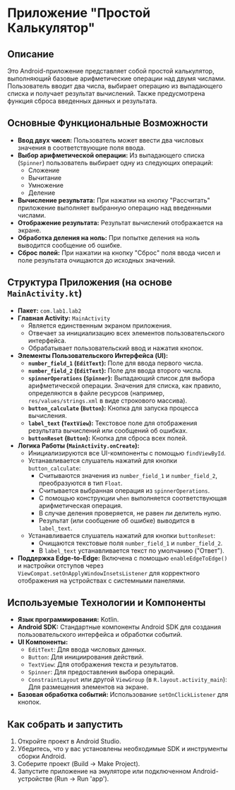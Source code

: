# Приложение "Простой Калькулятор"

## Описание

Это Android-приложение представляет собой простой калькулятор, выполняющий базовые арифметические операции над двумя числами. Пользователь вводит два числа, выбирает операцию из выпадающего списка и получает результат вычислений. Также предусмотрена функция сброса введенных данных и результата.

## Основные Функциональные Возможности

*   **Ввод двух чисел:** Пользователь может ввести два числовых значения в соответствующие поля ввода.
*   **Выбор арифметической операции:** Из выпадающего списка (`Spinner`) пользователь выбирает одну из следующих операций:
    *   Сложение
    *   Вычитание
    *   Умножение
    *   Деление
*   **Вычисление результата:** При нажатии на кнопку "Рассчитать" приложение выполняет выбранную операцию над введенными числами.
*   **Отображение результата:** Результат вычислений отображается на экране.
*   **Обработка деления на ноль:** При попытке деления на ноль выводится сообщение об ошибке.
*   **Сброс полей:** При нажатии на кнопку "Сброс" поля ввода чисел и поле результата очищаются до исходных значений.

## Структура Приложения (на основе `MainActivity.kt`)

*   **Пакет:** `com.lab1.lab2`
*   **Главная Activity:** `MainActivity`
    *   Является единственным экраном приложения.
    *   Отвечает за инициализацию всех элементов пользовательского интерфейса.
    *   Обрабатывает пользовательский ввод и нажатия кнопок.
*   **Элементы Пользовательского Интерфейса (UI):**
    *   **`number_field_1` (`EditText`):** Поле для ввода первого числа.
    *   **`number_field_2` (`EditText`):** Поле для ввода второго числа.
    *   **`spinnerOperations` (`Spinner`):** Выпадающий список для выбора арифметической операции. Значения для списка, как правило, определяются в файле ресурсов (например, `res/values/strings.xml` в виде строкового массива).
    *   **`button_calculate` (`Button`):** Кнопка для запуска процесса вычисления.
    *   **`label_text` (`TextView`):** Текстовое поле для отображения результата вычислений или сообщений об ошибках.
    *   **`buttonReset` (`Button`):** Кнопка для сброса всех полей.
*   **Логика Работы (`MainActivity.onCreate`):**
    *   Инициализируются все UI-компоненты с помощью `findViewById`.
    *   Устанавливается слушатель нажатий для кнопки `button_calculate`:
        *   Считываются значения из `number_field_1` и `number_field_2`, преобразуются в тип `Float`.
        *   Считывается выбранная операция из `spinnerOperations`.
        *   С помощью конструкции `when` выполняется соответствующая арифметическая операция.
        *   В случае деления проверяется, не равен ли делитель нулю.
        *   Результат (или сообщение об ошибке) выводится в `label_text`.
    *   Устанавливается слушатель нажатий для кнопки `buttonReset`:
        *   Очищаются текстовые поля `number_field_1` и `number_field_2`.
        *   В `label_text` устанавливается текст по умолчанию ("Ответ").
*   **Поддержка Edge-to-Edge:** Включена с помощью `enableEdgeToEdge()` и настройки отступов через `ViewCompat.setOnApplyWindowInsetsListener` для корректного отображения на устройствах с системными панелями.

## Используемые Технологии и Компоненты

*   **Язык программирования:** Kotlin.
*   **Android SDK:** Стандартные компоненты Android SDK для создания пользовательского интерфейса и обработки событий.
*   **UI Компоненты:**
    *   `EditText`: Для ввода числовых данных.
    *   `Button`: Для инициирования действий.
    *   `TextView`: Для отображения текста и результатов.
    *   `Spinner`: Для предоставления выбора операций.
    *   `ConstraintLayout` или другой `ViewGroup` (в `R.layout.activity_main`): Для размещения элементов на экране.
*   **Базовая обработка событий:** Использование `setOnClickListener` для кнопок.

## Как собрать и запустить

1.  Откройте проект в Android Studio.
2.  Убедитесь, что у вас установлены необходимые SDK и инструменты сборки Android.
3.  Соберите проект (Build -> Make Project).
4.  Запустите приложение на эмуляторе или подключенном Android-устройстве (Run -> Run 'app').

